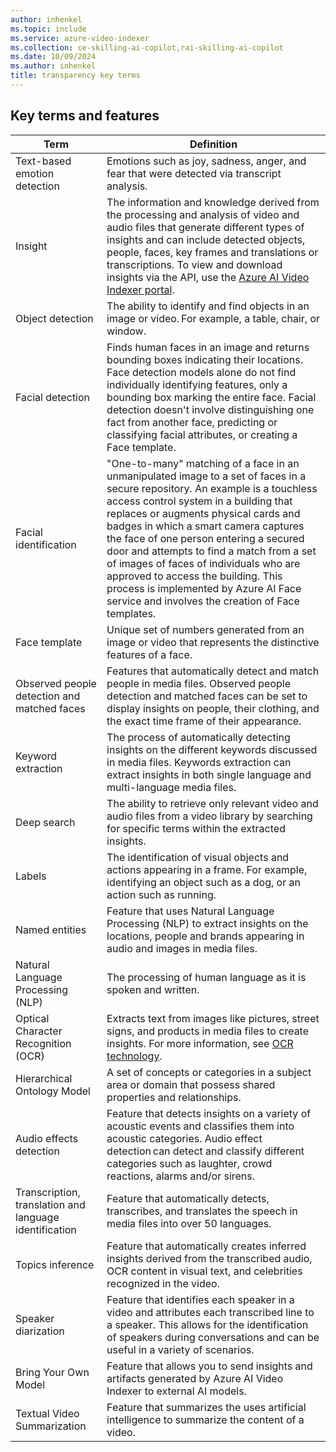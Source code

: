 ```yaml
---
author: inhenkel
ms.topic: include 
ms.service: azure-video-indexer
ms.collection: ce-skilling-ai-copilot,rai-skilling-ai-copilot
ms.date: 10/09/2024
ms.author: inhenkel
title: transparency key terms
---
```


## Key terms and features

| Term | Definition |
|--|--|
| Text-based emotion detection | Emotions such as joy, sadness, anger, and fear that were detected via transcript analysis. |
| Insight | The information and knowledge derived from the processing and analysis of video and audio files that generate different types of insights and can include detected objects, people, faces, key frames and translations or transcriptions. To view and download insights via the API, use the [Azure AI Video Indexer portal](https://api-portal.videoindexer.ai/). |
| Object detection | The ability to identify and find objects in an image or video. For example, a table, chair, or window. |
| Facial detection | Finds human faces in an image and returns bounding boxes indicating their locations. Face detection models alone do not find individually identifying features, only a bounding box marking the entire face. Facial detection doesn't involve distinguishing one fact from another face, predicting or classifying facial attributes, or creating a Face template. |
| Facial identification | "One-to-many" matching of a face in an unmanipulated image to a set of faces in a secure repository. An example is a touchless access control system in a building that replaces or augments physical cards and badges in which a smart camera captures the face of one person entering a secured door and attempts to find a match from a set of images of faces of individuals who are approved to access the building. This process is implemented by Azure AI Face service and involves the creation of Face templates. |
| Face template | Unique set of numbers generated from an image or video that represents the distinctive features of a face. |
| Observed people detection and matched faces | Features that automatically detect and match people in media files. Observed people detection and matched faces can be set to display insights on people, their clothing, and the exact time frame of their appearance. |
| Keyword extraction | The process of automatically detecting insights on the different keywords discussed in media files. Keywords extraction can extract insights in both single language and multi-language media files. |
| Deep search | The ability to retrieve only relevant video and audio files from a video library by searching for specific terms within the extracted insights. |
| Labels | The identification of visual objects and actions appearing in a frame. For example, identifying an object such as a dog, or an action such as running. |
| Named entities | Feature that uses Natural Language Processing (NLP) to extract insights on the locations, people and brands appearing in audio and images in media files. |
| Natural Language Processing (NLP) | The processing of human language as it is spoken and written. |
| Optical Character Recognition (OCR) | Extracts text from images like pictures, street signs, and products in media files to create insights. For more information, see [OCR technology](/azure/ai-services/computer-vision/overview-ocr). |
| Hierarchical Ontology Model | A set of concepts or categories in a subject area or domain that possess shared properties and relationships. |
| Audio effects detection | Feature that detects insights on a variety of acoustic events and classifies them into acoustic categories. Audio effect detection can detect and classify different categories such as laughter, crowd reactions, alarms and/or sirens. |
| Transcription, translation and language identification | Feature that automatically detects, transcribes, and translates the speech in media files into over 50 languages.  |
| Topics inference | Feature that automatically creates inferred insights derived from the transcribed audio, OCR content in visual text, and celebrities recognized in the video.  |
| Speaker diarization | Feature that identifies each speaker in a video and attributes each transcribed line to a speaker. This allows for the identification of speakers during conversations and can be useful in a variety of scenarios. |
| Bring Your Own Model | Feature that allows you to send insights and artifacts generated by Azure AI Video Indexer to external AI models. |
| Textual Video Summarization | Feature that summarizes the uses artificial intelligence to summarize the content of a video. |